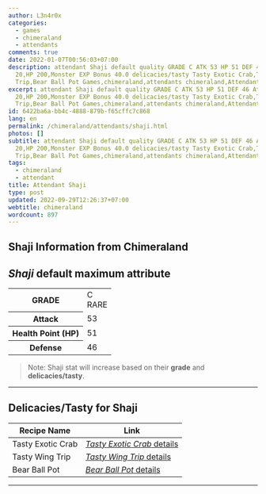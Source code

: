 ```yaml
---
author: L3n4r0x
categories:
  - games
  - chimeraland
  - attendants
comments: true
date: 2022-01-07T00:56:03+07:00
description: attendant Shaji default quality GRADE C ATK 53 HP 51 DEF 46 Attack
  20,HP 200,Monster EXP Bonus 40.0 delicacies/tasty Tasty Exotic Crab,Tasty Wing
  Trip,Bear Ball Pot Games,chimeraland,attendants chimeraland,Attendant
excerpt: attendant Shaji default quality GRADE C ATK 53 HP 51 DEF 46 Attack
  20,HP 200,Monster EXP Bonus 40.0 delicacies/tasty Tasty Exotic Crab,Tasty Wing
  Trip,Bear Ball Pot Games,chimeraland,attendants chimeraland,Attendant
id: 6422ba6a-bb4c-4888-879b-f65cffc7c868
lang: en
permalink: /chimeraland/attendants/shaji.html
photos: []
subtitle: attendant Shaji default quality GRADE C ATK 53 HP 51 DEF 46 Attack
  20,HP 200,Monster EXP Bonus 40.0 delicacies/tasty Tasty Exotic Crab,Tasty Wing
  Trip,Bear Ball Pot Games,chimeraland,attendants chimeraland,Attendant
tags:
  - chimeraland
  - attendant
title: Attendant Shaji
type: post
updated: 2022-09-29T12:26:37+07:00
webtitle: chimeraland
wordcount: 897
---
```


<link
  rel="stylesheet"
  href="https://rawcdn.githack.com/dimaslanjaka/Web-Manajemen/870a349/css/bootstrap-5-3-0-alpha3-wrapper.css"
/>
<section id="bootstrap-wrapper">
  <div data-bs-theme="dark">
    <h2>Shaji Information from Chimeraland</h2>
    <h2 id="attribute"><i>Shaji</i> default maximum attribute</h2>
    <div class="row">
      <div class="col mb-2">
        <div class="card">
          <div class="card-body">
            <table>
              <tr>
                <th>GRADE</th>
                <td>C <br /><span class="text-primary">RARE</span></td>
              </tr>
              <tr>
                <th>Attack</th>
                <td>53</td>
              </tr>
              <tr>
                <th>Health Point (HP)</th>
                <td>51</td>
              </tr>
              <tr>
                <th>Defense</th>
                <td>46</td>
              </tr>
            </table>
          </div>
        </div>
      </div>
    </div>
    <blockquote class="bd-callout bd-callout-warning">
      Note: Shaji stat will increase based on their <b>grade</b> and
      <b>delicacies/tasty</b>.
    </blockquote>
    <hr />
    <h2 id="delicacies">Delicacies/Tasty for Shaji</h2>
    <div class="card">
      <div class="card-body">
        <div class="table-responsive">
          <table class="table table-striped">
            <thead>
              <tr>
                <th>Recipe Name</th>
                <th>Link</th>
              </tr>
            </thead>
            <tbody>
              <tr>
                <td>Tasty Exotic Crab</td>
                <td>
                  <a
                    href="#"
                    class="text-primary"
                    title="Click here to view recipe Tasty Exotic Crab details"
                    ><i>Tasty Exotic Crab</i> details</a
                  >
                </td>
              </tr>
              <tr>
                <td>Tasty Wing Trip</td>
                <td>
                  <a
                    href="#"
                    class="text-primary"
                    title="Click here to view recipe Tasty Wing Trip details"
                    ><i>Tasty Wing Trip</i> details</a
                  >
                </td>
              </tr>
              <tr>
                <td>Bear Ball Pot</td>
                <td>
                  <a
                    href="https://www.webmanajemen.com/chimeraland/recipes/bear-ball-pot.html"
                    class="text-primary"
                    title="Click here to view recipe Bear Ball Pot details"
                    ><i>Bear Ball Pot</i> details</a
                  >
                </td>
              </tr>
            </tbody>
          </table>
        </div>
      </div>
    </div>
    <hr />
  </div>
</section>